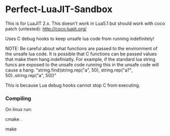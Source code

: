 # Perfect-LuaJIT-Sandbox
This is for LuaJIT 2.x.  This doesn't work in Lua5.1 but should work with coco patch (untested): http://coco.luajit.org/

Uses C debug hooks to keep unsafe lua code from running indefinitely!

NOTE: Be careful about what functions are passed to the environment of the unsafe lua code.  It is possible that C functions can be passed values that make them hang indefiniatly.  For example, if the standard lua string funcs are exposed to the unsafe code running this in the unsafe code will cause a hang: "string.find(string.rep("a", 50), string.rep("a?", 50)..string.rep("a", 50))"

This is because Lua debug hooks cannot stop C from executing.

### Compiling
On linux run:

cmake .

make
